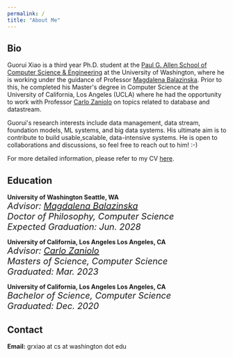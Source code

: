 ```yaml
---
permalink: /
title: "About Me"
---
```


## Bio

Guorui Xiao is a third year Ph.D. student at the [Paul G. Allen School of Computer Science & Engineering](https://www.cs.washington.edu/) at the University of Washington, where he is working under the guidance of Professor [Magdalena Balazinska](https://www.cs.washington.edu/people/faculty/magda). Prior to this, he completed his Master's degree in Computer Science at the University of California, Los Angeles (UCLA) where he had the opportunity to work with Professor [Carlo Zaniolo](http://web.cs.ucla.edu/~zaniolo/) on topics related to database and datastream.

Guorui's research interests include data management, data stream, foundation models, ML systems, and big data systems. His ultimate aim is to contribute to build usable,scalable, data-intensive systems. He is open to collaborations and discussions, so feel free to reach out to him! :-)

For more detailed information, please refer to my CV [here](/assets/files/CV_Guorui_Xiao_2025.pdf).

## Education

<i class="fa-li fas fa-graduation-cap"></i> **University of Washington							                    Seattle, WA** <br>
<span style="font-size:20px; font-style: oblique;">*Advisor:* [Magdalena Balazinska](https://www.cs.washington.edu/people/faculty/magda)</span> <br>
<span style="font-size:20px; font-style: oblique;">*Doctor of Philosophy, Computer Science*</span> <br>
<span style="font-size:20px; font-style: oblique;">*Expected Graduation: Jun. 2028*</span>


<i class="fa-li fas fa-graduation-cap"></i> **University of California, Los Angeles								Los Angeles, CA** <br>
<span style="font-size:20px; font-style: oblique;">*Advisor:* [Carlo Zaniolo](http://web.cs.ucla.edu/~zaniolo/)</span> <br>
<span style="font-size:20px; font-style: oblique;">*Masters of Science, Computer Science*</span> <br>
<span style="font-size:20px; font-style: oblique;">*Graduated: Mar. 2023*</span>


<i class="fa-li fas fa-graduation-cap"></i> **University of California, Los Angeles								Los Angeles, CA** <br>
<span style="font-size:20px; font-style: oblique;">*Bachelor of Science, Computer Science*</span> <br>
<span style="font-size:20px; font-style: oblique;">*Graduated: Dec. 2020*</span>



## Contact

**Email:** grxiao at cs at washington dot edu